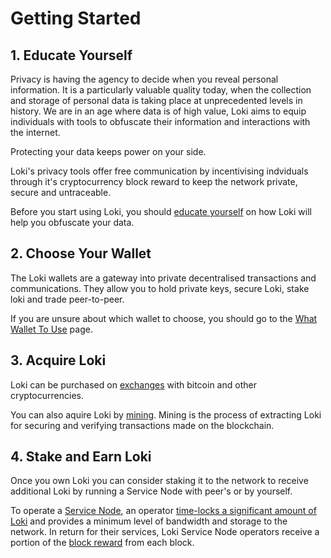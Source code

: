 # Getting Started

## 1. Educate Yourself
Privacy is having the agency to decide when you reveal personal information. It is a particularly valuable quality today, when the collection and storage of personal data is taking place at unprecedented levels in history. We are in an age where data is of high value, Loki aims to equip individuals with tools to obfuscate their information and interactions with the internet. 

Protecting your data keeps power on your side.

Loki's privacy tools offer free communication by incentivising indviduals through it's cryptocurrency block reward to keep the network private, secure and untraceable. 

Before you start using Loki, you should [educate yourself](../Introduction/LokiNetwork.md) on how Loki will help you obfuscate your data.

## 2. Choose Your Wallet
The Loki wallets are a gateway into private decentralised transactions and communications. They allow you to hold private keys, secure Loki, stake loki and trade peer-to-peer. 

If you are unsure about which wallet to choose, you should go to the [What Wallet To Use](../Wallets/WhatWalletToUse.md) page.

## 3. Acquire Loki
Loki can be purchased on [exchanges](https://coinmarketcap.com/currencies/loki/#markets) with bitcoin and other cryptocurrencies. 

You can also aquire Loki by [mining](../Mining/MiningOverview.md). Mining is the process of extracting Loki for securing and verifying transactions made on the blockchain.

## 4. Stake and Earn Loki
Once you own Loki you can consider staking it to the network to receive additional Loki by running a Service Node with peer's or by yourself. 

To operate a [Service Node](../ServiceNodes/SNOverview.md), an operator [time-locks a significant amount of Loki](../ServiceNodes/StakingRequirement.md) and provides a minimum level of bandwidth and storage to the network. In return for their services, Loki Service Node operators receive a portion of the [block reward](../Advanced/Cryptoeconomics.md) from each block.

